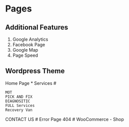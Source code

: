 # Pages


## Additional Features


1. Google Analytics
1. Facebook Page
1. Google Map
1. Page Speed



## Wordpress Theme

Home Page  *
Services #

    MOT
    PICK AND FIX
    DIAGNOSITIC
    FULL Services
    Recovery Van

CONTACT US #
Error Page 404 #
WooCommerce - Shop